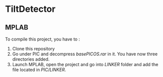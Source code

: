 # TiltDetector

## MPLAB

To compile this project, you have to :

 1. Clone this repository
 2. Go under PIC and decompress *basePICOS.rar* in it. You have now three directories added.
 3. Launch MPLAB, open the project and go into *LINKER* folder and add the file located in *PIC/LINKER*.
